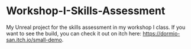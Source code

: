 # Workshop-I-Skills-Assessment
My Unreal project for the skills assessment in my workshop I class.
If you want to see the build, you can check it out on itch here: https://dormio-san.itch.io/small-demo.